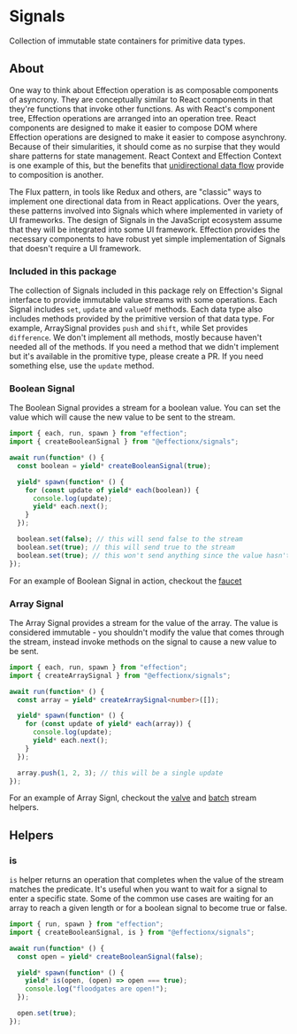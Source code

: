 # Signals

Collection of immutable state containers for primitive data types.

## About

One way to think about Effection operation is as composable components of
asyncrony. They are conceptually similar to React components in that they're
functions that invoke other functions. As with React's component tree, Effection
operations are arranged into an operation tree. React components are designed to
make it easier to compose DOM where Effection operations are designed to make it
easier to compose asynchrony. Because of their simularities, it should come as
no surpise that they would share patterns for state management. React Context
and Effection Context is one example of this, but the benefits that
[unidirectional data flow](https://en.wikipedia.org/wiki/Unidirectional_data_flow)
provide to composition is another.

The Flux pattern, in tools like Redux and others, are "classic" ways to
implement one directional data from in React applications. Over the years, these
patterns involved into Signals which where implemented in variety of UI
frameworks. The design of Signals in the JavaScript ecosystem assume that they
will be integrated into some UI framework. Effection provides the necessary
components to have robust yet simple implementation of Signals that doesn't
require a UI framework.

### Included in this package

The collection of Signals included in this package rely on Effection's Signal
interface to provide immutable value streams with some operations. Each Signal
includes `set`, `update` and `valueOf` methods. Each data type also includes
methods provided by the primitive version of that data type. For example,
ArraySignal provides `push` and `shift`, while Set provides `difference`. We
don't implement all methods, mostly because haven't needed all of the methods.
If you need a method that we didn't implement but it's available in the
promitive type, please create a PR. If you need something else, use the `update`
method.

### Boolean Signal

The Boolean Signal provides a stream for a boolean value. You can set the value
which will cause the new value to be sent to the stream.

```ts
import { each, run, spawn } from "effection";
import { createBooleanSignal } from "@effectionx/signals";

await run(function* () {
  const boolean = yield* createBooleanSignal(true);

  yield* spawn(function* () {
    for (const update of yield* each(boolean)) {
      console.log(update);
      yield* each.next();
    }
  });

  boolean.set(false); // this will send false to the stream
  boolean.set(true); // this will send true to the stream
  boolean.set(true); // this won't send anything since the value hasn't changed
});
```

For an example of Boolean Signal in action, checkout the
[faucet](https://github.com/thefrontside/effectionx/blob/main/stream-helpers/test-helpers/faucet.ts)

### Array Signal

The Array Signal provides a stream for the value of the array. The value is
considered immutable - you shouldn't modify the value that comes through the
stream, instead invoke methods on the signal to cause a new value to be sent.

```ts
import { each, run, spawn } from "effection";
import { createArraySignal } from "@effectionx/signals";

await run(function* () {
  const array = yield* createArraySignal<number>([]);

  yield* spawn(function* () {
    for (const update of yield* each(array)) {
      console.log(update);
      yield* each.next();
    }
  });

  array.push(1, 2, 3); // this will be a single update
});
```

For an example of Array Signl, checkout the
[valve](https://github.com/thefrontside/effectionx/blob/main/stream-helpers/valve.ts)
and
[batch](https://github.com/thefrontside/effectionx/blob/main/stream-helpers/batch.ts)
stream helpers.

## Helpers

### is

`is` helper returns an operation that completes when the value of the stream
matches the predicate. It's useful when you want to wait for a signal to enter a
specific state. Some of the common use cases are waiting for an array to reach a
given length or for a boolean signal to become true or false.

```ts
import { run, spawn } from "effection";
import { createBooleanSignal, is } from "@effectionx/signals";

await run(function* () {
  const open = yield* createBooleanSignal(false);

  yield* spawn(function* () {
    yield* is(open, (open) => open === true);
    console.log("floodgates are open!");
  });

  open.set(true);
});
```
